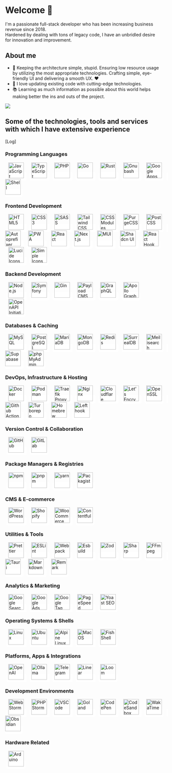 # Welcome 👋

I'm a passionate full-stack developer who has been increasing business revenue since 2018. <br/>Hardened by dealing with tons of legacy code, I have an unbridled desire for innovation and improvement.

## About me
- 🎯 Keeping the architecture simple, stupid. Ensuring low resource usage by utilizing the most appropriate technologies. Crafting simple, eye-friendly UI and delivering a smooth UX. ❤️
- 🎲 I love updating existing code with cutting-edge technologies.
- 📚  Learning as much information as possible about this world helps making better the ins and outs of the project.

<picture>
   <source srcset="https://github-readme-stats.vercel.app/api?username=l-you&show_icons=true&hide=stars&show=reviews,discussions_started,discussions_answered,prs_merged,prs_merged_percentage&include_all_commits=true" media="(prefers-color-scheme: light)">
  <img src="https://github-readme-stats.vercel.app/api?username=l-you&show_icons=true&hide=stars&show=reviews,discussions_started,discussions_answered,prs_merged,prs_merged_percentage&include_all_commits=true&theme=dark" />

</picture>


## Some of the technologies, tools and services with which I have extensive experience
[Log] 
  ### Programming Languages


<a href="https://developer.mozilla.org/en-US/docs/Web/JavaScript" target="_blank" rel="noopener noreferrer" style="text-decoration: none;background-color: white;border-radius: 5px;padding: 5px;margin: 5px;">
    <img height="50" width="50" src="https://unpkg.com/simple-icons@v14/icons/javascript.svg" alt="JavaScript" title="JavaScript"/>
</a>

<a href="https://www.typescriptlang.org/" target="_blank" rel="noopener noreferrer" style="text-decoration: none;background-color: white;border-radius: 5px;padding: 5px;margin: 5px;">
    <img height="50" width="50" src="https://unpkg.com/simple-icons@v14/icons/typescript.svg" alt="TypeScript" title="TypeScript"/>
</a>

<a href="https://www.php.net/" target="_blank" rel="noopener noreferrer" style="text-decoration: none;background-color: white;border-radius: 5px;padding: 5px;margin: 5px;">
    <img height="50" width="50" src="https://unpkg.com/simple-icons@v14/icons/php.svg" alt="PHP" title="PHP"/>
</a>

<a href="https://go.dev/" target="_blank" rel="noopener noreferrer" style="text-decoration: none;background-color: white;border-radius: 5px;padding: 5px;margin: 5px;">
    <img height="50" width="50" src="https://unpkg.com/simple-icons@v14/icons/go.svg" alt="Go" title="Go"/>
</a>

<a href="https://www.rust-lang.org/" target="_blank" rel="noopener noreferrer" style="text-decoration: none;background-color: white;border-radius: 5px;padding: 5px;margin: 5px;">
    <img height="50" width="50" src="https://unpkg.com/simple-icons@v14/icons/rust.svg" alt="Rust" title="Rust"/>
</a>

<a href="https://www.gnu.org/software/bash/" target="_blank" rel="noopener noreferrer" style="text-decoration: none;background-color: white;border-radius: 5px;padding: 5px;margin: 5px;">
    <img height="50" width="50" src="https://unpkg.com/simple-icons@v14/icons/gnubash.svg" alt="Gnubash" title="Gnubash"/>
</a>

<a href="https://developers.google.com/apps-script" target="_blank" rel="noopener noreferrer" style="text-decoration: none;background-color: white;border-radius: 5px;padding: 5px;margin: 5px;">
    <img height="50" width="50" src="https://unpkg.com/simple-icons@v14/icons/googleappsscript.svg" alt="Google Apps Script" title="Google Apps Script"/>
</a>

<a href="https://en.wikipedia.org/wiki/Unix_shell" target="_blank" rel="noopener noreferrer" style="text-decoration: none;background-color: white;border-radius: 5px;padding: 5px;margin: 5px;">
    <img height="50" width="50" src="https://unpkg.com/simple-icons@v14/icons/shell.svg" alt="Shell" title="Shell"/>
</a>

  ### Frontend Development


<a href="https://developer.mozilla.org/en-US/docs/Web/Guide/HTML/HTML5" target="_blank" rel="noopener noreferrer" style="text-decoration: none;background-color: white;border-radius: 5px;padding: 5px;margin: 5px;">
    <img height="50" width="50" src="https://unpkg.com/simple-icons@v14/icons/html5.svg" alt="HTML5" title="HTML5"/>
</a>

<a href="https://developer.mozilla.org/en-US/docs/Web/CSS" target="_blank" rel="noopener noreferrer" style="text-decoration: none;background-color: white;border-radius: 5px;padding: 5px;margin: 5px;">
    <img height="50" width="50" src="https://unpkg.com/simple-icons@v14/icons/css3.svg" alt="CSS3" title="CSS3"/>
</a>

<a href="https://sass-lang.com/" target="_blank" rel="noopener noreferrer" style="text-decoration: none;background-color: white;border-radius: 5px;padding: 5px;margin: 5px;">
    <img height="50" width="50" src="https://unpkg.com/simple-icons@v14/icons/sass.svg" alt="SASS" title="SASS"/>
</a>

<a href="https://tailwindcss.com/" target="_blank" rel="noopener noreferrer" style="text-decoration: none;background-color: white;border-radius: 5px;padding: 5px;margin: 5px;">
    <img height="50" width="50" src="https://unpkg.com/simple-icons@v14/icons/tailwindcss.svg" alt="Tailwind CSS" title="Tailwind CSS"/>
</a>

<a href="https://github.com/css-modules/css-modules" target="_blank" rel="noopener noreferrer" style="text-decoration: none;background-color: white;border-radius: 5px;padding: 5px;margin: 5px;">
    <img height="50" width="50" src="https://unpkg.com/simple-icons@v14/icons/cssmodules.svg" alt="CSS Modules" title="CSS Modules"/>
</a>

<a href="https://purgecss.com/" target="_blank" rel="noopener noreferrer" style="text-decoration: none;background-color: white;border-radius: 5px;padding: 5px;margin: 5px;">
    <img height="50" width="50" src="https://unpkg.com/simple-icons@v14/icons/purgecss.svg" alt="PurgeCSS" title="PurgeCSS"/>
</a>

<a href="https://postcss.org/" target="_blank" rel="noopener noreferrer" style="text-decoration: none;background-color: white;border-radius: 5px;padding: 5px;margin: 5px;">
    <img height="50" width="50" src="https://unpkg.com/simple-icons@v14/icons/postcss.svg" alt="PostCSS" title="PostCSS"/>
</a>

<a href="https://github.com/postcss/autoprefixer" target="_blank" rel="noopener noreferrer" style="text-decoration: none;background-color: white;border-radius: 5px;padding: 5px;margin: 5px;">
    <img height="50" width="50" src="https://unpkg.com/simple-icons@v14/icons/autoprefixer.svg" alt="Autoprefixer" title="Autoprefixer"/>
</a>

<a href="https://web.dev/progressive-web-apps/" target="_blank" rel="noopener noreferrer" style="text-decoration: none;background-color: white;border-radius: 5px;padding: 5px;margin: 5px;">
    <img height="50" width="50" src="https://unpkg.com/simple-icons@v14/icons/pwa.svg" alt="PWA" title="PWA"/>
</a>

<a href="https://react.dev/" target="_blank" rel="noopener noreferrer" style="text-decoration: none;background-color: white;border-radius: 5px;padding: 5px;margin: 5px;">
    <img height="50" width="50" src="https://unpkg.com/simple-icons@v14/icons/react.svg" alt="React" title="React"/>
</a>

<a href="https://nextjs.org/" target="_blank" rel="noopener noreferrer" style="text-decoration: none;background-color: white;border-radius: 5px;padding: 5px;margin: 5px;">
    <img height="50" width="50" src="https://unpkg.com/simple-icons@v14/icons/nextdotjs.svg" alt="Next.js" title="Next.js"/>
</a>

<a href="https://mui.com/" target="_blank" rel="noopener noreferrer" style="text-decoration: none;background-color: white;border-radius: 5px;padding: 5px;margin: 5px;">
    <img height="50" width="50" src="https://unpkg.com/simple-icons@v14/icons/mui.svg" alt="MUI" title="MUI"/>
</a>

<a href="https://ui.shadcn.dev/" target="_blank" rel="noopener noreferrer" style="text-decoration: none;background-color: white;border-radius: 5px;padding: 5px;margin: 5px;">
    <img height="50" width="50" src="https://unpkg.com/simple-icons@v14/icons/shadcnui.svg" alt="Shadcn UI" title="Shadcn UI"/>
</a>

<a href="https://react-hook-form.com/" target="_blank" rel="noopener noreferrer" style="text-decoration: none;background-color: white;border-radius: 5px;padding: 5px;margin: 5px;">
    <img height="50" width="50" src="https://unpkg.com/simple-icons@v14/icons/reacthookform.svg" alt="React Hook Form" title="React Hook Form"/>
</a>

<a href="https://lucide.dev/" target="_blank" rel="noopener noreferrer" style="text-decoration: none;background-color: white;border-radius: 5px;padding: 5px;margin: 5px;">
    <img height="50" width="50" src="https://unpkg.com/simple-icons@v14/icons/lucide.svg" alt="Lucide Icons" title="Lucide Icons"/>
</a>

<a href="https://simpleicons.org/" target="_blank" rel="noopener noreferrer" style="text-decoration: none;background-color: white;border-radius: 5px;padding: 5px;margin: 5px;">
    <img height="50" width="50" src="https://unpkg.com/simple-icons@v14/icons/simpleicons.svg" alt="Simple Icons" title="Simple Icons"/>
</a>

  ### Backend Development


<a href="https://nodejs.org/" target="_blank" rel="noopener noreferrer" style="text-decoration: none;background-color: white;border-radius: 5px;padding: 5px;margin: 5px;">
    <img height="50" width="50" src="https://unpkg.com/simple-icons@v14/icons/nodedotjs.svg" alt="Node.js" title="Node.js"/>
</a>

<a href="https://symfony.com/" target="_blank" rel="noopener noreferrer" style="text-decoration: none;background-color: white;border-radius: 5px;padding: 5px;margin: 5px;">
    <img height="50" width="50" src="https://unpkg.com/simple-icons@v14/icons/symfony.svg" alt="Symfony" title="Symfony"/>
</a>

<a href="https://gin-gonic.com/" target="_blank" rel="noopener noreferrer" style="text-decoration: none;background-color: white;border-radius: 5px;padding: 5px;margin: 5px;">
    <img height="50" width="50" src="https://unpkg.com/simple-icons@v14/icons/gin.svg" alt="Gin" title="Gin"/>
</a>

<a href="https://payloadcms.com/" target="_blank" rel="noopener noreferrer" style="text-decoration: none;background-color: white;border-radius: 5px;padding: 5px;margin: 5px;">
    <img height="50" width="50" src="https://unpkg.com/simple-icons@v14/icons/payloadcms.svg" alt="Payload CMS" title="Payload CMS"/>
</a>

<a href="https://graphql.org/" target="_blank" rel="noopener noreferrer" style="text-decoration: none;background-color: white;border-radius: 5px;padding: 5px;margin: 5px;">
    <img height="50" width="50" src="https://unpkg.com/simple-icons@v14/icons/graphql.svg" alt="GraphQL" title="GraphQL"/>
</a>

<a href="https://www.apollographql.com/" target="_blank" rel="noopener noreferrer" style="text-decoration: none;background-color: white;border-radius: 5px;padding: 5px;margin: 5px;">
    <img height="50" width="50" src="https://unpkg.com/simple-icons@v14/icons/apollographql.svg" alt="Apollo GraphQL" title="Apollo GraphQL"/>
</a>

<a href="https://www.openapis.org/" target="_blank" rel="noopener noreferrer" style="text-decoration: none;background-color: white;border-radius: 5px;padding: 5px;margin: 5px;">
    <img height="50" width="50" src="https://unpkg.com/simple-icons@v14/icons/openapiinitiative.svg" alt="OpenAPI Initiative" title="OpenAPI Initiative"/>
</a>

  ### Databases & Caching


<a href="https://www.mysql.com/" target="_blank" rel="noopener noreferrer" style="text-decoration: none;background-color: white;border-radius: 5px;padding: 5px;margin: 5px;">
    <img height="50" width="50" src="https://unpkg.com/simple-icons@v14/icons/mysql.svg" alt="MySQL" title="MySQL"/>
</a>

<a href="https://www.postgresql.org/" target="_blank" rel="noopener noreferrer" style="text-decoration: none;background-color: white;border-radius: 5px;padding: 5px;margin: 5px;">
    <img height="50" width="50" src="https://unpkg.com/simple-icons@v14/icons/postgresql.svg" alt="PostgreSQL" title="PostgreSQL"/>
</a>

<a href="https://mariadb.org/" target="_blank" rel="noopener noreferrer" style="text-decoration: none;background-color: white;border-radius: 5px;padding: 5px;margin: 5px;">
    <img height="50" width="50" src="https://unpkg.com/simple-icons@v14/icons/mariadb.svg" alt="MariaDB" title="MariaDB"/>
</a>

<a href="https://www.mongodb.com/" target="_blank" rel="noopener noreferrer" style="text-decoration: none;background-color: white;border-radius: 5px;padding: 5px;margin: 5px;">
    <img height="50" width="50" src="https://unpkg.com/simple-icons@v14/icons/mongodb.svg" alt="MongoDB" title="MongoDB"/>
</a>

<a href="https://redis.io/" target="_blank" rel="noopener noreferrer" style="text-decoration: none;background-color: white;border-radius: 5px;padding: 5px;margin: 5px;">
    <img height="50" width="50" src="https://unpkg.com/simple-icons@v14/icons/redis.svg" alt="Redis" title="Redis"/>
</a>

<a href="https://surrealdb.com/" target="_blank" rel="noopener noreferrer" style="text-decoration: none;background-color: white;border-radius: 5px;padding: 5px;margin: 5px;">
    <img height="50" width="50" src="https://unpkg.com/simple-icons@v14/icons/surrealdb.svg" alt="SurrealDB" title="SurrealDB"/>
</a>

<a href="https://www.meilisearch.com/" target="_blank" rel="noopener noreferrer" style="text-decoration: none;background-color: white;border-radius: 5px;padding: 5px;margin: 5px;">
    <img height="50" width="50" src="https://unpkg.com/simple-icons@v14/icons/meilisearch.svg" alt="Meilisearch" title="Meilisearch"/>
</a>

<a href="https://supabase.com/" target="_blank" rel="noopener noreferrer" style="text-decoration: none;background-color: white;border-radius: 5px;padding: 5px;margin: 5px;">
    <img height="50" width="50" src="https://unpkg.com/simple-icons@v14/icons/supabase.svg" alt="Supabase" title="Supabase"/>
</a>

<a href="https://www.phpmyadmin.net/" target="_blank" rel="noopener noreferrer" style="text-decoration: none;background-color: white;border-radius: 5px;padding: 5px;margin: 5px;">
    <img height="50" width="50" src="https://unpkg.com/simple-icons@v14/icons/phpmyadmin.svg" alt="phpMyAdmin" title="phpMyAdmin"/>
</a>

  ### DevOps, Infrastructure & Hosting


<a href="https://www.docker.com/" target="_blank" rel="noopener noreferrer" style="text-decoration: none;background-color: white;border-radius: 5px;padding: 5px;margin: 5px;">
    <img height="50" width="50" src="https://unpkg.com/simple-icons@v14/icons/docker.svg" alt="Docker" title="Docker"/>
</a>

<a href="https://podman.io/" target="_blank" rel="noopener noreferrer" style="text-decoration: none;background-color: white;border-radius: 5px;padding: 5px;margin: 5px;">
    <img height="50" width="50" src="https://unpkg.com/simple-icons@v14/icons/podman.svg" alt="Podman" title="Podman"/>
</a>

<a href="https://traefik.io/traefik/" target="_blank" rel="noopener noreferrer" style="text-decoration: none;background-color: white;border-radius: 5px;padding: 5px;margin: 5px;">
    <img height="50" width="50" src="https://unpkg.com/simple-icons@v14/icons/traefikproxy.svg" alt="Traefik Proxy" title="Traefik Proxy"/>
</a>

<a href="https://nginx.org/" target="_blank" rel="noopener noreferrer" style="text-decoration: none;background-color: white;border-radius: 5px;padding: 5px;margin: 5px;">
    <img height="50" width="50" src="https://unpkg.com/simple-icons@v14/icons/nginx.svg" alt="Nginx" title="Nginx"/>
</a>

<a href="https://www.cloudflare.com/" target="_blank" rel="noopener noreferrer" style="text-decoration: none;background-color: white;border-radius: 5px;padding: 5px;margin: 5px;">
    <img height="50" width="50" src="https://unpkg.com/simple-icons@v14/icons/cloudflare.svg" alt="Cloudflare" title="Cloudflare"/>
</a>

<a href="https://letsencrypt.org/" target="_blank" rel="noopener noreferrer" style="text-decoration: none;background-color: white;border-radius: 5px;padding: 5px;margin: 5px;">
    <img height="50" width="50" src="https://unpkg.com/simple-icons@v14/icons/letsencrypt.svg" alt="Let's Encrypt" title="Let's Encrypt"/>
</a>

<a href="https://www.openssl.org/" target="_blank" rel="noopener noreferrer" style="text-decoration: none;background-color: white;border-radius: 5px;padding: 5px;margin: 5px;">
    <img height="50" width="50" src="https://unpkg.com/simple-icons@v14/icons/openssl.svg" alt="OpenSSL" title="OpenSSL"/>
</a>

<a href="https://github.com/features/actions" target="_blank" rel="noopener noreferrer" style="text-decoration: none;background-color: white;border-radius: 5px;padding: 5px;margin: 5px;">
    <img height="50" width="50" src="https://unpkg.com/simple-icons@v14/icons/githubactions.svg" alt="Github Actions" title="Github Actions"/>
</a>

<a href="https://turbo.build/repo" target="_blank" rel="noopener noreferrer" style="text-decoration: none;background-color: white;border-radius: 5px;padding: 5px;margin: 5px;">
    <img height="50" width="50" src="https://unpkg.com/simple-icons@v14/icons/turborepo.svg" alt="Turborepo" title="Turborepo"/>
</a>

<a href="https://brew.sh/" target="_blank" rel="noopener noreferrer" style="text-decoration: none;background-color: white;border-radius: 5px;padding: 5px;margin: 5px;">
    <img height="50" width="50" src="https://unpkg.com/simple-icons@v14/icons/homebrew.svg" alt="Homebrew" title="Homebrew"/>
</a>

<a href="https://evilmartians.com/chronicles/lefthook-automate-your-git-hooks" target="_blank" rel="noopener noreferrer" style="text-decoration: none;background-color: white;border-radius: 5px;padding: 5px;margin: 5px;">
    <img height="50" width="50" src="https://unpkg.com/simple-icons@v14/icons/lefthook.svg" alt="Lefthook" title="Lefthook"/>
</a>

  ### Version Control & Collaboration


<a href="https://github.com/" target="_blank" rel="noopener noreferrer" style="text-decoration: none;background-color: white;border-radius: 5px;padding: 5px;margin: 5px;">
    <img height="50" width="50" src="https://unpkg.com/simple-icons@v14/icons/github.svg" alt="GitHub" title="GitHub"/>
</a>

<a href="https://gitlab.com/" target="_blank" rel="noopener noreferrer" style="text-decoration: none;background-color: white;border-radius: 5px;padding: 5px;margin: 5px;">
    <img height="50" width="50" src="https://unpkg.com/simple-icons@v14/icons/gitlab.svg" alt="GitLab" title="GitLab"/>
</a>

  ### Package Managers & Registries


<a href="https://www.npmjs.com/" target="_blank" rel="noopener noreferrer" style="text-decoration: none;background-color: white;border-radius: 5px;padding: 5px;margin: 5px;">
    <img height="50" width="50" src="https://unpkg.com/simple-icons@v14/icons/npm.svg" alt="npm" title="npm"/>
</a>

<a href="https://pnpm.io/" target="_blank" rel="noopener noreferrer" style="text-decoration: none;background-color: white;border-radius: 5px;padding: 5px;margin: 5px;">
    <img height="50" width="50" src="https://unpkg.com/simple-icons@v14/icons/pnpm.svg" alt="pnpm" title="pnpm"/>
</a>

<a href="https://yarnpkg.com/" target="_blank" rel="noopener noreferrer" style="text-decoration: none;background-color: white;border-radius: 5px;padding: 5px;margin: 5px;">
    <img height="50" width="50" src="https://unpkg.com/simple-icons@v14/icons/yarn.svg" alt="yarn" title="yarn"/>
</a>

<a href="https://packagist.org/" target="_blank" rel="noopener noreferrer" style="text-decoration: none;background-color: white;border-radius: 5px;padding: 5px;margin: 5px;">
    <img height="50" width="50" src="https://unpkg.com/simple-icons@v14/icons/packagist.svg" alt="Packagist" title="Packagist"/>
</a>

  ### CMS & E-commerce


<a href="https://wordpress.org/" target="_blank" rel="noopener noreferrer" style="text-decoration: none;background-color: white;border-radius: 5px;padding: 5px;margin: 5px;">
    <img height="50" width="50" src="https://unpkg.com/simple-icons@v14/icons/wordpress.svg" alt="WordPress" title="WordPress"/>
</a>

<a href="https://www.shopify.com/" target="_blank" rel="noopener noreferrer" style="text-decoration: none;background-color: white;border-radius: 5px;padding: 5px;margin: 5px;">
    <img height="50" width="50" src="https://unpkg.com/simple-icons@v14/icons/shopify.svg" alt="Shopify" title="Shopify"/>
</a>

<a href="https://woocommerce.com/" target="_blank" rel="noopener noreferrer" style="text-decoration: none;background-color: white;border-radius: 5px;padding: 5px;margin: 5px;">
    <img height="50" width="50" src="https://unpkg.com/simple-icons@v14/icons/woocommerce.svg" alt="WooCommerce" title="WooCommerce"/>
</a>

<a href="https://www.contentful.com/" target="_blank" rel="noopener noreferrer" style="text-decoration: none;background-color: white;border-radius: 5px;padding: 5px;margin: 5px;">
    <img height="50" width="50" src="https://unpkg.com/simple-icons@v14/icons/contentful.svg" alt="Contentful" title="Contentful"/>
</a>

  ### Utilities & Tools


<a href="https://prettier.io/" target="_blank" rel="noopener noreferrer" style="text-decoration: none;background-color: white;border-radius: 5px;padding: 5px;margin: 5px;">
    <img height="50" width="50" src="https://unpkg.com/simple-icons@v14/icons/prettier.svg" alt="Prettier" title="Prettier"/>
</a>

<a href="https://eslint.org/" target="_blank" rel="noopener noreferrer" style="text-decoration: none;background-color: white;border-radius: 5px;padding: 5px;margin: 5px;">
    <img height="50" width="50" src="https://unpkg.com/simple-icons@v14/icons/eslint.svg" alt="ESLint" title="ESLint"/>
</a>

<a href="https://webpack.js.org/" target="_blank" rel="noopener noreferrer" style="text-decoration: none;background-color: white;border-radius: 5px;padding: 5px;margin: 5px;">
    <img height="50" width="50" src="https://unpkg.com/simple-icons@v14/icons/webpack.svg" alt="Webpack" title="Webpack"/>
</a>

<a href="https://esbuild.github.io/" target="_blank" rel="noopener noreferrer" style="text-decoration: none;background-color: white;border-radius: 5px;padding: 5px;margin: 5px;">
    <img height="50" width="50" src="https://unpkg.com/simple-icons@v14/icons/esbuild.svg" alt="Esbuild" title="Esbuild"/>
</a>

<a href="https://zod.dev/" target="_blank" rel="noopener noreferrer" style="text-decoration: none;background-color: white;border-radius: 5px;padding: 5px;margin: 5px;">
    <img height="50" width="50" src="https://unpkg.com/simple-icons@v14/icons/zod.svg" alt="Zod" title="Zod"/>
</a>

<a href="https://sharp.pixelplumbing.com/" target="_blank" rel="noopener noreferrer" style="text-decoration: none;background-color: white;border-radius: 5px;padding: 5px;margin: 5px;">
    <img height="50" width="50" src="https://unpkg.com/simple-icons@v14/icons/sharp.svg" alt="Sharp" title="Sharp"/>
</a>

<a href="https://ffmpeg.org/" target="_blank" rel="noopener noreferrer" style="text-decoration: none;background-color: white;border-radius: 5px;padding: 5px;margin: 5px;">
    <img height="50" width="50" src="https://unpkg.com/simple-icons@v14/icons/ffmpeg.svg" alt="FFmpeg" title="FFmpeg"/>
</a>

<a href="https://tauri.app/" target="_blank" rel="noopener noreferrer" style="text-decoration: none;background-color: white;border-radius: 5px;padding: 5px;margin: 5px;">
    <img height="50" width="50" src="https://unpkg.com/simple-icons@v14/icons/tauri.svg" alt="Tauri" title="Tauri"/>
</a>

<a href="https://daringfireball.net/projects/markdown/" target="_blank" rel="noopener noreferrer" style="text-decoration: none;background-color: white;border-radius: 5px;padding: 5px;margin: 5px;">
    <img height="50" width="50" src="https://unpkg.com/simple-icons@v14/icons/markdown.svg" alt="Markdown" title="Markdown"/>
</a>

<a href="https://remark.js.org/" target="_blank" rel="noopener noreferrer" style="text-decoration: none;background-color: white;border-radius: 5px;padding: 5px;margin: 5px;">
    <img height="50" width="50" src="https://unpkg.com/simple-icons@v14/icons/remark.svg" alt="Remark" title="Remark"/>
</a>

  ### Analytics & Marketing


<a href="https://search.google.com/search-console/" target="_blank" rel="noopener noreferrer" style="text-decoration: none;background-color: white;border-radius: 5px;padding: 5px;margin: 5px;">
    <img height="50" width="50" src="https://unpkg.com/simple-icons@v14/icons/googlesearchconsole.svg" alt="Google Search Console" title="Google Search Console"/>
</a>

<a href="https://ads.google.com/" target="_blank" rel="noopener noreferrer" style="text-decoration: none;background-color: white;border-radius: 5px;padding: 5px;margin: 5px;">
    <img height="50" width="50" src="https://unpkg.com/simple-icons@v14/icons/googleads.svg" alt="Google Ads" title="Google Ads"/>
</a>

<a href="https://tagmanager.google.com/" target="_blank" rel="noopener noreferrer" style="text-decoration: none;background-color: white;border-radius: 5px;padding: 5px;margin: 5px;">
    <img height="50" width="50" src="https://unpkg.com/simple-icons@v14/icons/googletagmanager.svg" alt="Google Tag Manager" title="Google Tag Manager"/>
</a>

<a href="https://pagespeed.web.dev/" target="_blank" rel="noopener noreferrer" style="text-decoration: none;background-color: white;border-radius: 5px;padding: 5px;margin: 5px;">
    <img height="50" width="50" src="https://unpkg.com/simple-icons@v14/icons/pagespeedinsights.svg" alt="PageSpeed Insights" title="PageSpeed Insights"/>
</a>

<a href="https://yoast.com/" target="_blank" rel="noopener noreferrer" style="text-decoration: none;background-color: white;border-radius: 5px;padding: 5px;margin: 5px;">
    <img height="50" width="50" src="https://unpkg.com/simple-icons@v14/icons/yoast.svg" alt="Yoast SEO" title="Yoast SEO"/>
</a>

  ### Operating Systems & Shells


<a href="https://www.kernel.org/" target="_blank" rel="noopener noreferrer" style="text-decoration: none;background-color: white;border-radius: 5px;padding: 5px;margin: 5px;">
    <img height="50" width="50" src="https://unpkg.com/simple-icons@v14/icons/linux.svg" alt="Linux" title="Linux"/>
</a>

<a href="https://ubuntu.com/" target="_blank" rel="noopener noreferrer" style="text-decoration: none;background-color: white;border-radius: 5px;padding: 5px;margin: 5px;">
    <img height="50" width="50" src="https://unpkg.com/simple-icons@v14/icons/ubuntu.svg" alt="Ubuntu" title="Ubuntu"/>
</a>

<a href="https://alpinelinux.org/" target="_blank" rel="noopener noreferrer" style="text-decoration: none;background-color: white;border-radius: 5px;padding: 5px;margin: 5px;">
    <img height="50" width="50" src="https://unpkg.com/simple-icons@v14/icons/alpinelinux.svg" alt="Alpine Linux" title="Alpine Linux"/>
</a>

<a href="https://www.apple.com/macos/" target="_blank" rel="noopener noreferrer" style="text-decoration: none;background-color: white;border-radius: 5px;padding: 5px;margin: 5px;">
    <img height="50" width="50" src="https://unpkg.com/simple-icons@v14/icons/macos.svg" alt="MacOS" title="MacOS"/>
</a>

<a href="https://fishshell.com/" target="_blank" rel="noopener noreferrer" style="text-decoration: none;background-color: white;border-radius: 5px;padding: 5px;margin: 5px;">
    <img height="50" width="50" src="https://unpkg.com/simple-icons@v14/icons/fishshell.svg" alt="Fish Shell" title="Fish Shell"/>
</a>

  ### Platforms, Apps & Integrations


<a href="https://openai.com/" target="_blank" rel="noopener noreferrer" style="text-decoration: none;background-color: white;border-radius: 5px;padding: 5px;margin: 5px;">
    <img height="50" width="50" src="https://unpkg.com/simple-icons@v14/icons/openai.svg" alt="OpenAI" title="OpenAI"/>
</a>

<a href="https://ollama.ai/" target="_blank" rel="noopener noreferrer" style="text-decoration: none;background-color: white;border-radius: 5px;padding: 5px;margin: 5px;">
    <img height="50" width="50" src="https://unpkg.com/simple-icons@v14/icons/ollama.svg" alt="Ollama" title="Ollama"/>
</a>

<a href="https://telegram.org/" target="_blank" rel="noopener noreferrer" style="text-decoration: none;background-color: white;border-radius: 5px;padding: 5px;margin: 5px;">
    <img height="50" width="50" src="https://unpkg.com/simple-icons@v14/icons/telegram.svg" alt="Telegram" title="Telegram"/>
</a>

<a href="https://linear.app/" target="_blank" rel="noopener noreferrer" style="text-decoration: none;background-color: white;border-radius: 5px;padding: 5px;margin: 5px;">
    <img height="50" width="50" src="https://unpkg.com/simple-icons@v14/icons/linear.svg" alt="Linear" title="Linear"/>
</a>

<a href="https://www.loom.com/" target="_blank" rel="noopener noreferrer" style="text-decoration: none;background-color: white;border-radius: 5px;padding: 5px;margin: 5px;">
    <img height="50" width="50" src="https://unpkg.com/simple-icons@v14/icons/loom.svg" alt="Loom" title="Loom"/>
</a>

  ### Development Environments


<a href="https://www.jetbrains.com/webstorm/" target="_blank" rel="noopener noreferrer" style="text-decoration: none;background-color: white;border-radius: 5px;padding: 5px;margin: 5px;">
    <img height="50" width="50" src="https://unpkg.com/simple-icons@v14/icons/webstorm.svg" alt="WebStorm" title="WebStorm"/>
</a>

<a href="https://www.jetbrains.com/phpstorm/" target="_blank" rel="noopener noreferrer" style="text-decoration: none;background-color: white;border-radius: 5px;padding: 5px;margin: 5px;">
    <img height="50" width="50" src="https://unpkg.com/simple-icons@v14/icons/phpstorm.svg" alt="PHPStorm" title="PHPStorm"/>
</a>

<a href="https://code.visualstudio.com/" target="_blank" rel="noopener noreferrer" style="text-decoration: none;background-color: white;border-radius: 5px;padding: 5px;margin: 5px;">
    <img height="50" width="50" src="https://unpkg.com/simple-icons@v14/icons/vscode.svg" alt="VSCode" title="VSCode"/>
</a>

<a href="https://www.jetbrains.com/go/" target="_blank" rel="noopener noreferrer" style="text-decoration: none;background-color: white;border-radius: 5px;padding: 5px;margin: 5px;">
    <img height="50" width="50" src="https://unpkg.com/simple-icons@v14/icons/goland.svg" alt="Goland" title="Goland"/>
</a>

<a href="https://codepen.io/" target="_blank" rel="noopener noreferrer" style="text-decoration: none;background-color: white;border-radius: 5px;padding: 5px;margin: 5px;">
    <img height="50" width="50" src="https://unpkg.com/simple-icons@v14/icons/codepen.svg" alt="CodePen" title="CodePen"/>
</a>

<a href="https://codesandbox.io/" target="_blank" rel="noopener noreferrer" style="text-decoration: none;background-color: white;border-radius: 5px;padding: 5px;margin: 5px;">
    <img height="50" width="50" src="https://unpkg.com/simple-icons@v14/icons/codesandbox.svg" alt="CodeSandbox" title="CodeSandbox"/>
</a>

<a href="https://wakatime.com/" target="_blank" rel="noopener noreferrer" style="text-decoration: none;background-color: white;border-radius: 5px;padding: 5px;margin: 5px;">
    <img height="50" width="50" src="https://unpkg.com/simple-icons@v14/icons/wakatime.svg" alt="WakaTime" title="WakaTime"/>
</a>

<a href="https://obsidian.md/" target="_blank" rel="noopener noreferrer" style="text-decoration: none;background-color: white;border-radius: 5px;padding: 5px;margin: 5px;">
    <img height="50" width="50" src="https://unpkg.com/simple-icons@v14/icons/obsidian.svg" alt="Obsidian" title="Obsidian"/>
</a>

  ### Hardware Related


<a href="https://www.arduino.cc/" target="_blank" rel="noopener noreferrer" style="text-decoration: none;background-color: white;border-radius: 5px;padding: 5px;margin: 5px;">
    <img height="50" width="50" src="https://unpkg.com/simple-icons@v14/icons/arduino.svg" alt="Arduino" title="Arduino"/>
</a>
